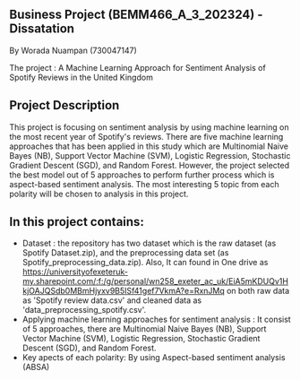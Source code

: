 ## Business Project (BEMM466_A_3_202324) - Dissatation
By Worada Nuampan (730047147)

The project : A Machine Learning Approach for Sentiment Analysis of Spotify Reviews in the United Kingdom 

## Project Description
This project is focusing on sentiment analysis by using machine learning on the most recent year of Spotify's reviews. 
There are five machine learning approaches that has been applied in this study which are Multinomial Naive Bayes (NB), Support Vector Machine (SVM), Logistic Regression, Stochastic Gradient Descent (SGD), and Random Forest. However, the project selected the best model out of 5 approaches to perform further process which is aspect-based sentiment analysis. The most interesting 5 topic from each polarity will be chosen to analysis in this project. 

## In this project contains:
- Dataset : the repository has two dataset which is the raw dataset (as Spotify Dataset.zip), and the preprocessing data set (as Spotify_preprocessing_data.zip). Also, It can found in One drive as https://universityofexeteruk-my.sharepoint.com/:f:/g/personal/wn258_exeter_ac_uk/EiA5mKDUQv1HkjOAJQSdb0MBmHjyxv9B5ISf41gef7VkmA?e=RxnJMq on both raw data as 'Spotify review data.csv' and cleaned data as 'data_preprocessing_spotify.csv'.
- Applying machine learning approaches for sentiment analysis : It consist of 5 approaches, there are Multinomial Naive Bayes (NB), Support Vector Machine (SVM), Logistic Regression, Stochastic Gradient Descent (SGD), and Random Forest.
- Key apects of each polarity: By using Aspect-based sentiment analysis (ABSA)
